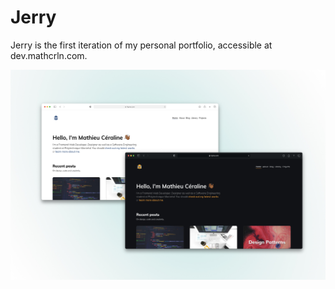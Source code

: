 # Jerry

Jerry is the first iteration of my personal portfolio, accessible at dev.mathcrln.com.

![Jerry](/public/jerry-showcase.jpeg)
